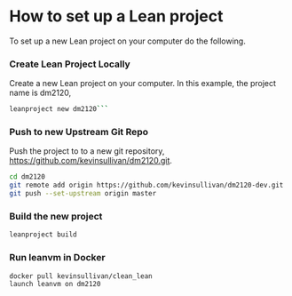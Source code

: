 # How to set up a Lean project

To set up a new Lean project on your computer
do the following.

### Create Lean Project Locally

Create a new Lean project on your computer.
In this example, the project name is dm2120,
``` sh
leanproject new dm2120```
```

### Push to new Upstream Git Repo

Push the project to to a new git repository,
https://github.com/kevinsullivan/dm2120.git.
``` sh
cd dm2120
git remote add origin https://github.com/kevinsullivan/dm2120-dev.git
git push --set-upstream origin master
```

### Build the new project
``` sh
leanproject build 
```

### Run leanvm in Docker
``` sh 
docker pull kevinsullivan/clean_lean
launch leanvm on dm2120
```

